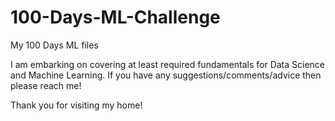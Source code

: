 # 100-Days-ML-Challenge
My 100 Days ML files

I am embarking on covering at least required fundamentals for Data Science and Machine Learning. If you have any suggestions/comments/advice then please reach me!

Thank you for visiting my home!

